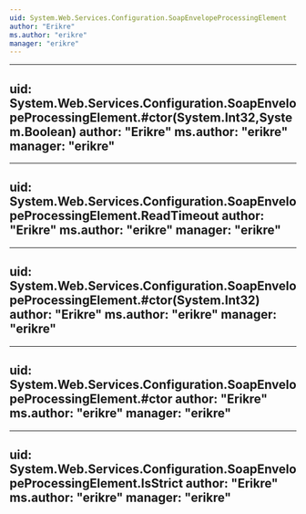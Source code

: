 ```yaml
---
uid: System.Web.Services.Configuration.SoapEnvelopeProcessingElement
author: "Erikre"
ms.author: "erikre"
manager: "erikre"
---
```


---
uid: System.Web.Services.Configuration.SoapEnvelopeProcessingElement.#ctor(System.Int32,System.Boolean)
author: "Erikre"
ms.author: "erikre"
manager: "erikre"
---

---
uid: System.Web.Services.Configuration.SoapEnvelopeProcessingElement.ReadTimeout
author: "Erikre"
ms.author: "erikre"
manager: "erikre"
---

---
uid: System.Web.Services.Configuration.SoapEnvelopeProcessingElement.#ctor(System.Int32)
author: "Erikre"
ms.author: "erikre"
manager: "erikre"
---

---
uid: System.Web.Services.Configuration.SoapEnvelopeProcessingElement.#ctor
author: "Erikre"
ms.author: "erikre"
manager: "erikre"
---

---
uid: System.Web.Services.Configuration.SoapEnvelopeProcessingElement.IsStrict
author: "Erikre"
ms.author: "erikre"
manager: "erikre"
---
